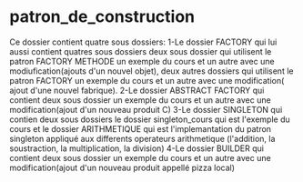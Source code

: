 # patron_de_construction
Ce dossier contient quatre sous dossiers:
1-Le dossier FACTORY qui lui aussi contient quatres sous dossiers deux sous dossier qui utilisent le patron FACTORY METHODE un exemple du cours et un autre avec une modiufication(ajouts d'un nouvel objet), deux autres dossiers qui utilisent le patron FACTORY un exemple du cours et un autre avec une modification( ajout d'une nouvel fabrique).
2-Le dossier ABSTRACT FACTORY qui contient deux sous dossier un exemple du cours et un autre avec une modification(ajout d'un nouveau produit C)
3-Le dossier SINGLETON qui contien deux sous dossiers le dossier singleton_cours qui est l'exemple du cours et le dossier ARITHMETIQUE qui est l'implemantation du patron singleton appliqué aux differents operateurs arithmetique (l'addition, la soustraction, la multiplication, la division)
4-Le dossier BUILDER qui contient deux sous dossier un exemple du cours et un autre avec une modification(ajout d'un nouveau produit appellé pizza local)


